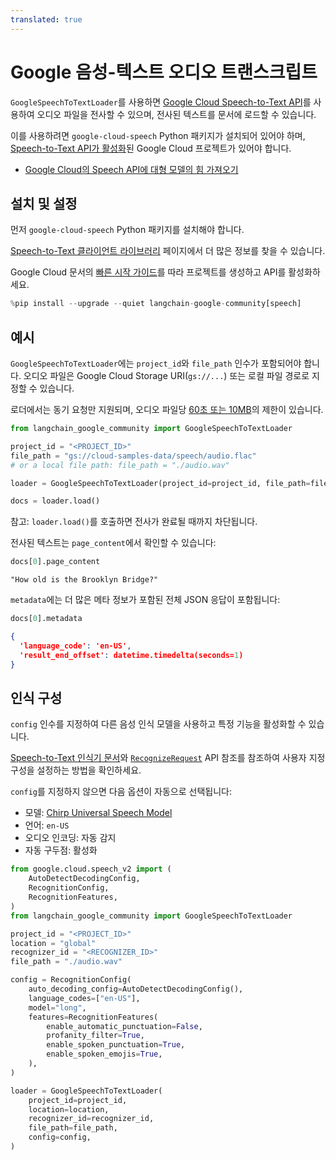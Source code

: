 ```yaml
---
translated: true
---
```


# Google 음성-텍스트 오디오 트랜스크립트

`GoogleSpeechToTextLoader`를 사용하면 [Google Cloud Speech-to-Text API](https://cloud.google.com/speech-to-text)를 사용하여 오디오 파일을 전사할 수 있으며, 전사된 텍스트를 문서에 로드할 수 있습니다.

이를 사용하려면 `google-cloud-speech` Python 패키지가 설치되어 있어야 하며, [Speech-to-Text API가 활성화](https://cloud.google.com/speech-to-text/v2/docs/transcribe-client-libraries#before_you_begin)된 Google Cloud 프로젝트가 있어야 합니다.

- [Google Cloud의 Speech API에 대형 모델의 힘 가져오기](https://cloud.google.com/blog/products/ai-machine-learning/bringing-power-large-models-google-clouds-speech-api)

## 설치 및 설정

먼저 `google-cloud-speech` Python 패키지를 설치해야 합니다.

[Speech-to-Text 클라이언트 라이브러리](https://cloud.google.com/speech-to-text/v2/docs/libraries) 페이지에서 더 많은 정보를 찾을 수 있습니다.

Google Cloud 문서의 [빠른 시작 가이드](https://cloud.google.com/speech-to-text/v2/docs/sync-recognize)를 따라 프로젝트를 생성하고 API를 활성화하세요.

```python
%pip install --upgrade --quiet langchain-google-community[speech]
```

## 예시

`GoogleSpeechToTextLoader`에는 `project_id`와 `file_path` 인수가 포함되어야 합니다. 오디오 파일은 Google Cloud Storage URI(`gs://...`) 또는 로컬 파일 경로로 지정할 수 있습니다.

로더에서는 동기 요청만 지원되며, 오디오 파일당 [60초 또는 10MB](https://cloud.google.com/speech-to-text/v2/docs/sync-recognize#:~:text=60%20seconds%20and/or%2010%20MB)의 제한이 있습니다.

```python
from langchain_google_community import GoogleSpeechToTextLoader

project_id = "<PROJECT_ID>"
file_path = "gs://cloud-samples-data/speech/audio.flac"
# or a local file path: file_path = "./audio.wav"

loader = GoogleSpeechToTextLoader(project_id=project_id, file_path=file_path)

docs = loader.load()
```

참고: `loader.load()`를 호출하면 전사가 완료될 때까지 차단됩니다.

전사된 텍스트는 `page_content`에서 확인할 수 있습니다:

```python
docs[0].page_content
```

```output
"How old is the Brooklyn Bridge?"
```

`metadata`에는 더 많은 메타 정보가 포함된 전체 JSON 응답이 포함됩니다:

```python
docs[0].metadata
```

```json
{
  'language_code': 'en-US',
  'result_end_offset': datetime.timedelta(seconds=1)
}
```

## 인식 구성

`config` 인수를 지정하여 다른 음성 인식 모델을 사용하고 특정 기능을 활성화할 수 있습니다.

[Speech-to-Text 인식기 문서](https://cloud.google.com/speech-to-text/v2/docs/recognizers)와 [`RecognizeRequest`](https://cloud.google.com/python/docs/reference/speech/latest/google.cloud.speech_v2.types.RecognizeRequest) API 참조를 참조하여 사용자 지정 구성을 설정하는 방법을 확인하세요.

`config`를 지정하지 않으면 다음 옵션이 자동으로 선택됩니다:

- 모델: [Chirp Universal Speech Model](https://cloud.google.com/speech-to-text/v2/docs/chirp-model)
- 언어: `en-US`
- 오디오 인코딩: 자동 감지
- 자동 구두점: 활성화

```python
from google.cloud.speech_v2 import (
    AutoDetectDecodingConfig,
    RecognitionConfig,
    RecognitionFeatures,
)
from langchain_google_community import GoogleSpeechToTextLoader

project_id = "<PROJECT_ID>"
location = "global"
recognizer_id = "<RECOGNIZER_ID>"
file_path = "./audio.wav"

config = RecognitionConfig(
    auto_decoding_config=AutoDetectDecodingConfig(),
    language_codes=["en-US"],
    model="long",
    features=RecognitionFeatures(
        enable_automatic_punctuation=False,
        profanity_filter=True,
        enable_spoken_punctuation=True,
        enable_spoken_emojis=True,
    ),
)

loader = GoogleSpeechToTextLoader(
    project_id=project_id,
    location=location,
    recognizer_id=recognizer_id,
    file_path=file_path,
    config=config,
)
```
